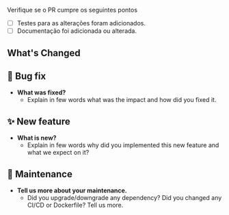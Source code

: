 Verifique se o PR cumpre os seguintes pontos

- [ ] Testes para as alterações foram adicionados.
- [ ] Documentação foi adicionada ou alterada.

## What's Changed

<!-- Describe what has changed in your code. -->

## 🐛 Bug fix

- **What was fixed?**
   - Explain in few words what was the impact and how did you fixed it.

## ✨ New feature

- **What is new?**
  - Explain in few words why did you implemented this new feature and what we expect on it?

## 💙 Maintenance

- **Tell us more about your maintenance.**
   - Did you upgrade/downgrade any dependency? Did you changed any CI/CD or Dockerfile? Tell us more. 
